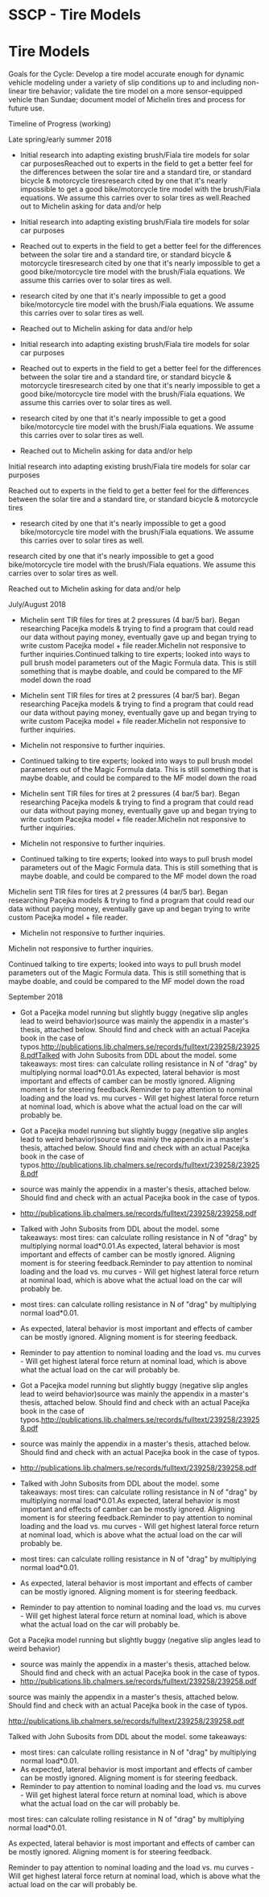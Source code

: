 # SSCP - Tire Models

# Tire Models

Goals for the Cycle: Develop a tire model accurate enough for dynamic vehicle modeling under a variety of slip conditions up to and including non-linear tire behavior; validate the tire model on a more sensor-equipped vehicle than Sundae; document model of Michelin tires and process for future use.

Timeline of Progress (working)

Late spring/early summer 2018

* Initial research into adapting existing brush/Fiala tire models for solar car purposesReached out to experts in the field to get a better feel for the differences between the solar tire and a standard tire, or standard bicycle & motorcycle tiresresearch cited by one that it's nearly impossible to get a good bike/motorcycle tire model with the brush/Fiala equations. We assume this carries over to solar tires as well.Reached out to Michelin asking for data and/or help
* Initial research into adapting existing brush/Fiala tire models for solar car purposes
* Reached out to experts in the field to get a better feel for the differences between the solar tire and a standard tire, or standard bicycle & motorcycle tiresresearch cited by one that it's nearly impossible to get a good bike/motorcycle tire model with the brush/Fiala equations. We assume this carries over to solar tires as well.
* research cited by one that it's nearly impossible to get a good bike/motorcycle tire model with the brush/Fiala equations. We assume this carries over to solar tires as well.
* Reached out to Michelin asking for data and/or help

* Initial research into adapting existing brush/Fiala tire models for solar car purposes
* Reached out to experts in the field to get a better feel for the differences between the solar tire and a standard tire, or standard bicycle & motorcycle tiresresearch cited by one that it's nearly impossible to get a good bike/motorcycle tire model with the brush/Fiala equations. We assume this carries over to solar tires as well.
* research cited by one that it's nearly impossible to get a good bike/motorcycle tire model with the brush/Fiala equations. We assume this carries over to solar tires as well.
* Reached out to Michelin asking for data and/or help

Initial research into adapting existing brush/Fiala tire models for solar car purposes

Reached out to experts in the field to get a better feel for the differences between the solar tire and a standard tire, or standard bicycle & motorcycle tires

* research cited by one that it's nearly impossible to get a good bike/motorcycle tire model with the brush/Fiala equations. We assume this carries over to solar tires as well.

research cited by one that it's nearly impossible to get a good bike/motorcycle tire model with the brush/Fiala equations. We assume this carries over to solar tires as well.

Reached out to Michelin asking for data and/or help

July/August 2018

* Michelin sent TIR files for tires at 2 pressures (4 bar/5 bar). Began researching Pacejka models & trying to find a program that could read our data without paying money, eventually gave up and began trying to write custom Pacejka model + file reader.Michelin not responsive to further inquiries.Continued talking to tire experts; looked into ways to pull brush model parameters out of the Magic Formula data. This is still something that is maybe doable, and could be compared to the MF model down the road
* Michelin sent TIR files for tires at 2 pressures (4 bar/5 bar). Began researching Pacejka models & trying to find a program that could read our data without paying money, eventually gave up and began trying to write custom Pacejka model + file reader.Michelin not responsive to further inquiries.
* Michelin not responsive to further inquiries.
* Continued talking to tire experts; looked into ways to pull brush model parameters out of the Magic Formula data. This is still something that is maybe doable, and could be compared to the MF model down the road

* Michelin sent TIR files for tires at 2 pressures (4 bar/5 bar). Began researching Pacejka models & trying to find a program that could read our data without paying money, eventually gave up and began trying to write custom Pacejka model + file reader.Michelin not responsive to further inquiries.
* Michelin not responsive to further inquiries.
* Continued talking to tire experts; looked into ways to pull brush model parameters out of the Magic Formula data. This is still something that is maybe doable, and could be compared to the MF model down the road

Michelin sent TIR files for tires at 2 pressures (4 bar/5 bar). Began researching Pacejka models & trying to find a program that could read our data without paying money, eventually gave up and began trying to write custom Pacejka model + file reader.

* Michelin not responsive to further inquiries.

Michelin not responsive to further inquiries.

Continued talking to tire experts; looked into ways to pull brush model parameters out of the Magic Formula data. This is still something that is maybe doable, and could be compared to the MF model down the road

September 2018

* Got a Pacejka model running but slightly buggy (negative slip angles lead to weird behavior)source was mainly the appendix in a master's thesis, attached below. Should find and check with an actual Pacejka book in the case of typos.http://publications.lib.chalmers.se/records/fulltext/239258/239258.pdfTalked with John Subosits from DDL about the model. some takeaways: most tires: can calculate rolling resistance in N of "drag" by multiplying normal load*0.01.As expected, lateral behavior is most important and effects of camber can be mostly ignored. Aligning moment is for steering feedback.Reminder to pay attention to nominal loading and the load vs. mu curves - Will get highest lateral force return at nominal load, which is above what the actual load on the car will probably be. 
* Got a Pacejka model running but slightly buggy (negative slip angles lead to weird behavior)source was mainly the appendix in a master's thesis, attached below. Should find and check with an actual Pacejka book in the case of typos.http://publications.lib.chalmers.se/records/fulltext/239258/239258.pdf
* source was mainly the appendix in a master's thesis, attached below. Should find and check with an actual Pacejka book in the case of typos.
* http://publications.lib.chalmers.se/records/fulltext/239258/239258.pdf
* Talked with John Subosits from DDL about the model. some takeaways: most tires: can calculate rolling resistance in N of "drag" by multiplying normal load*0.01.As expected, lateral behavior is most important and effects of camber can be mostly ignored. Aligning moment is for steering feedback.Reminder to pay attention to nominal loading and the load vs. mu curves - Will get highest lateral force return at nominal load, which is above what the actual load on the car will probably be. 
* most tires: can calculate rolling resistance in N of "drag" by multiplying normal load*0.01.
* As expected, lateral behavior is most important and effects of camber can be mostly ignored. Aligning moment is for steering feedback.
* Reminder to pay attention to nominal loading and the load vs. mu curves - Will get highest lateral force return at nominal load, which is above what the actual load on the car will probably be. 

* Got a Pacejka model running but slightly buggy (negative slip angles lead to weird behavior)source was mainly the appendix in a master's thesis, attached below. Should find and check with an actual Pacejka book in the case of typos.http://publications.lib.chalmers.se/records/fulltext/239258/239258.pdf
* source was mainly the appendix in a master's thesis, attached below. Should find and check with an actual Pacejka book in the case of typos.
* http://publications.lib.chalmers.se/records/fulltext/239258/239258.pdf
* Talked with John Subosits from DDL about the model. some takeaways: most tires: can calculate rolling resistance in N of "drag" by multiplying normal load*0.01.As expected, lateral behavior is most important and effects of camber can be mostly ignored. Aligning moment is for steering feedback.Reminder to pay attention to nominal loading and the load vs. mu curves - Will get highest lateral force return at nominal load, which is above what the actual load on the car will probably be. 
* most tires: can calculate rolling resistance in N of "drag" by multiplying normal load*0.01.
* As expected, lateral behavior is most important and effects of camber can be mostly ignored. Aligning moment is for steering feedback.
* Reminder to pay attention to nominal loading and the load vs. mu curves - Will get highest lateral force return at nominal load, which is above what the actual load on the car will probably be. 

Got a Pacejka model running but slightly buggy (negative slip angles lead to weird behavior)

* source was mainly the appendix in a master's thesis, attached below. Should find and check with an actual Pacejka book in the case of typos.
* http://publications.lib.chalmers.se/records/fulltext/239258/239258.pdf

source was mainly the appendix in a master's thesis, attached below. Should find and check with an actual Pacejka book in the case of typos.

http://publications.lib.chalmers.se/records/fulltext/239258/239258.pdf

Talked with John Subosits from DDL about the model. some takeaways: 

* most tires: can calculate rolling resistance in N of "drag" by multiplying normal load*0.01.
* As expected, lateral behavior is most important and effects of camber can be mostly ignored. Aligning moment is for steering feedback.
* Reminder to pay attention to nominal loading and the load vs. mu curves - Will get highest lateral force return at nominal load, which is above what the actual load on the car will probably be. 

most tires: can calculate rolling resistance in N of "drag" by multiplying normal load*0.01.

As expected, lateral behavior is most important and effects of camber can be mostly ignored. Aligning moment is for steering feedback.

Reminder to pay attention to nominal loading and the load vs. mu curves - Will get highest lateral force return at nominal load, which is above what the actual load on the car will probably be. 

